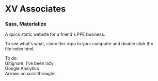 # XV Associates
### Sass, Materialize

A quick static website for a friend's PPE business.

To see what's what, clone this repo to your computer and double click the file index.html.

To do:    
Gitignore, I've been lazy    
Google Analytics    
Arrows on scrollthroughs   